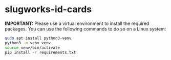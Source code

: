 # slugworks-id-cards

**IMPORTANT:** Please use a virtual environment to install the required packages. You can use the following commands to do so on a Linux system:

```bash
sudo apt install python3-venv
python3 -m venv venv
source venv/bin/activate
pip install -r requirements.txt
```